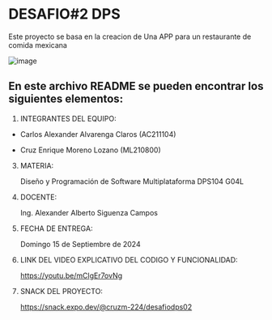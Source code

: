 # DESAFIO#2 DPS
Este proyecto se basa en la creacion de Una APP para un restaurante de comida mexicana

![image](https://user-images.githubusercontent.com/79995182/188522186-37932faa-4194-4c29-b288-f1530fa68e41.png)

 ## En este archivo README se pueden encontrar los siguientes elementos:

 1) INTEGRANTES DEL EQUIPO:

   - Carlos Alexander Alvarenga Claros (AC211104)
    
   - Cruz Enrique Moreno Lozano (ML210800)
     
     
 3) MATERIA:

     Diseño y Programación de Software Multiplataforma DPS104 G04L
 4) DOCENTE:

      Ing. Alexander Alberto Siguenza Campos

 5) FECHA DE ENTREGA:

      Domingo 15 de Septiembre de 2024
      
 6) LINK DEL VIDEO EXPLICATIVO DEL CODIGO Y FUNCIONALIDAD:
    
      https://youtu.be/mClgEr7ovNg

6) SNACK DEL PROYECTO:
    
     https://snack.expo.dev/@cruzm-224/desafiodps02
 

